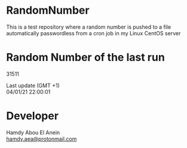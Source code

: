 # RandomNumber    
This is a test repository where a random number is pushed to a file automatically passwordless from a cron job in my Linux CentOS server    
# Random Number of the last run   
31511
      
Last update (GMT +1)    
04/01/21 22:00:01
# Developer    
Hamdy Abou El Anein   
hamdy.aea@protonmail.com
